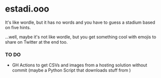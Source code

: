 # estadi.ooo

It's like wordle, but it has no words and you have to guess a stadium based on five hints.

...well, maybe it's not like wordle, but you get something cool with emojis to share on Twitter at the end too.

### TO DO
- GH Actions to get CSVs and images from a hosting solution without commit (maybe a Python Script that downloads stuff from )